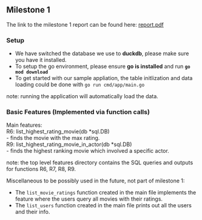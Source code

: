 ## Milestone 1
The link to the milestone 1 report can be found here: [report.pdf](https://docs.google.com/document/d/1e3PryBrJ6RT2bxPib76dL9ANRlInVWm12EVRgzta7_g/edit?usp=sharing)

### Setup

- We have switched the database we use to **duckdb**, please make sure you have it installed.
- To setup the go environment, please ensure **go is installed** and run **`go mod download`**
- To get started with our sample appliation, the table initlization and data loading could be done with `go run cmd/app/main.go`  

note: running the application will automatically load the data.  
### Basic Features (Implemented via function calls)

Main features:  
R6: list_highest_rating_movie(db *sql.DB)  
    - finds the movie with the max rating.  
R9: list_highest_rating_movie_in_actor(db *sql.DB)  
    - finds the highest ranking movie which involved a specific actor.

note: the top level features directory contains the SQL queries and outputs for functions R6, R7, R8, R9.

Miscellaneous to be possibly used in the future, not part of milestone 1:
- The `list_movie_ratings` function created in the main file implements the feature where the users query all movies with their ratings.
- The `list_users` function created in the main file prints out all the users and their info.
